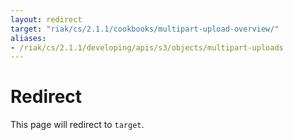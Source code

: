 ```yaml
---
layout: redirect
target: "riak/cs/2.1.1/cookbooks/multipart-upload-overview/"
aliases:
- /riak/cs/2.1.1/developing/apis/s3/objects/multipart-uploads
---
```


# Redirect

This page will redirect to `target`.
